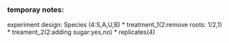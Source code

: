 ### temporay notes:

experiment design: 
Species (4:S,A,U,B) * treatment_1(2:remove roots: 1/2,1) * treament_2(2:adding sugar:yes,no) * replicates(4)